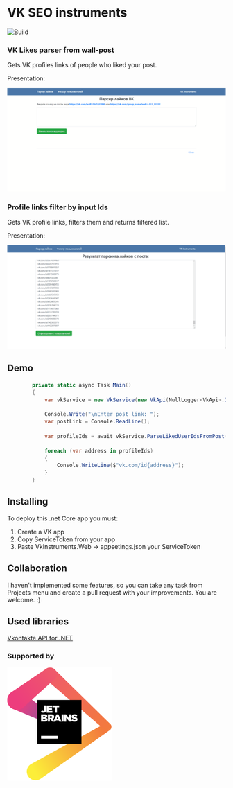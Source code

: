 # VK SEO instruments

![Build](https://github.com/Onikiro/VkInstruments/workflows/Build/badge.svg)

###  VK Likes parser from wall-post 

Gets VK profiles links of people who liked your post. 

Presentation:

![presentation gif](.github/content/Parser.gif)


### Profile links filter by input Ids 

Gets VK profile links, filters them and returns filtered list. 

Presentation:

![presentation gif](.github/content/Filter.gif)


## Demo

```c#
        private static async Task Main()
        {
            var vkService = new VkService(new VkApi(NullLogger<VkApi>.Instance), "yourtoken");

            Console.Write("\nEnter post link: ");
            var postLink = Console.ReadLine();

            var profileIds = await vkService.ParseLikedUserIdsFromPost(postLink);

            foreach (var address in profileIds)
            {
                Console.WriteLine($"vk.com/id{address}");
            }
        }
```


## Installing
To deploy this .net Core app you must: 
1. Сreate a VK app 
2. Copy ServiceToken from your app
3. Paste VkInstruments.Web -> appsetings.json your ServiceToken

## Collaboration

I haven't implemented some features, so you can take any task from Projects menu and create a pull request with your improvements. You are welcome. :)


## Used libraries

[Vkontakte API for .NET](https://vknet.github.io/vk/)

### Supported by

[<img src="VkInstruments.Web/wwwroot/jetbrains.svg">](https://www.jetbrains.com/?from=VkInstruments)
